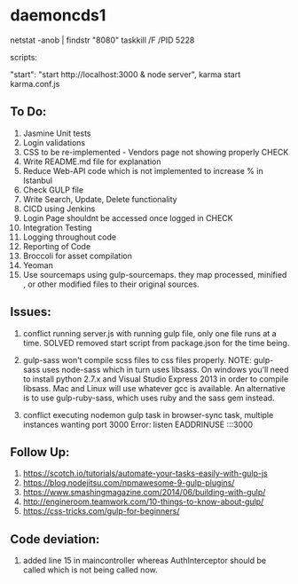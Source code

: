 # daemoncds1

netstat -anob | findstr "8080"
taskkill /F /PID 5228

scripts:

 "start": "start http://localhost:3000 & node server",
 karma start karma.conf.js


To Do:
------
01. Jasmine Unit tests
02. Login validations
03. CSS to be re-implemented - Vendors page not showing properly			CHECK
04. Write README.md file for explanation
05. Reduce Web-API code which is not implemented to increase % in Istanbul
06. Check GULP file
07. Write Search, Update, Delete functionality
08. CICD using Jenkins
09. Login Page shouldnt be accessed once logged in 							CHECK
10. Integration Testing
11. Logging throughout code
12. Reporting of Code
13. Broccoli for asset compilation
14. Yeoman 
15. Use sourcemaps using gulp-sourcemaps. they map processed, minified , or other modified files to their original sources.

Issues:
-------

01. conflict running server.js with running gulp file, only one file runs at a time.			SOLVED
	removed start script from package.json for the time being.

02. gulp-sass won't compile scss files to css files properly.
	NOTE: gulp-sass uses node-sass which in turn uses libsass. On windows you’ll need to install python 2.7.x and Visual Studio Express 2013 in order to compile libsass. Mac and Linux will use whatever gcc is available.
	An alternative is to use gulp-ruby-sass, which uses ruby and the sass gem instead.

03. conflict executing nodemon gulp task in browser-sync task, multiple instances wanting port 3000
	Error: listen EADDRINUSE :::3000

Follow Up:
----------

01. https://scotch.io/tutorials/automate-your-tasks-easily-with-gulp-js
02. https://blog.nodejitsu.com/npmawesome-9-gulp-plugins/
03. https://www.smashingmagazine.com/2014/06/building-with-gulp/
04. http://engineroom.teamwork.com/10-things-to-know-about-gulp/
05. https://css-tricks.com/gulp-for-beginners/

Code deviation:
---------------

01. added line 15 in maincontroller whereas AuthInterceptor should be called which is not being called now.